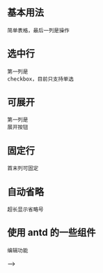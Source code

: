 ## 基本用法

<code src="../src/example/basic.tsx" description="基本用法">简单表格，最后一列是操作</code>

## 选中行

<code src="../src/example/selection.tsx"  description="可选择">第一列是 checkbox，目前只支持单选</code>

## 可展开

<code src="../src/example/group.tsx"  description="可展开">第一列是 展开按钮</code>

## 固定行

<code src="../src/example/fixed.tsx"  description="固定列">首末列可固定</code>

## 自动省略

<code src="../src/example/ellipsis.tsx"  description="省略号">超长显示省略号</code>

## 使用 antd 的一些组件

<code src="../src/example/antComponent.tsx"  description="antd">编辑功能</code>

<!-- ### 调整列宽

<!-- <code src="../src/Demo/TableUsage/index.tsx"></code> --> -->
